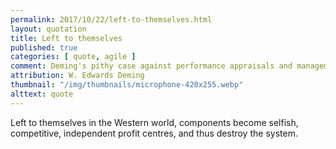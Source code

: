 ```yaml
---
permalink: 2017/10/22/left-to-themselves.html
layout: quotation
title: Left to themselves
published: true
categories: [ quote, agile ]
comment: Deming's pithy case against performance appraisals and management devoid of systems thinking.
attribution: W. Edwards Deming
thumbnail: "/img/thumbnails/microphone-420x255.webp"
alttext: quote
---
```


Left to themselves in the Western world, components become selfish, competitive, independent profit centres, and thus destroy the system.
